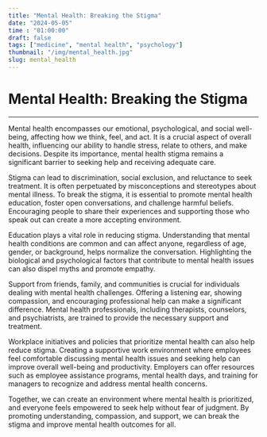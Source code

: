 ```yaml
---
title: "Mental Health: Breaking the Stigma"
date: "2024-05-05"
time : "01:00:00"
draft: false
tags: ["medicine", "mental health", "psychology"]
thumbnail: "/img/mental_health.jpg"
slug: mental_health
---
```


# Mental Health: Breaking the Stigma

---

Mental health encompasses our emotional, psychological, and social well-being, affecting how we think, feel, and act. It is a crucial aspect of overall health, influencing our ability to handle stress, relate to others, and make decisions. Despite its importance, mental health stigma remains a significant barrier to seeking help and receiving adequate care.

Stigma can lead to discrimination, social exclusion, and reluctance to seek treatment. It is often perpetuated by misconceptions and stereotypes about mental illness. To break the stigma, it is essential to promote mental health education, foster open conversations, and challenge harmful beliefs. Encouraging people to share their experiences and supporting those who speak out can create a more accepting environment.

Education plays a vital role in reducing stigma. Understanding that mental health conditions are common and can affect anyone, regardless of age, gender, or background, helps normalize the conversation. Highlighting the biological and psychological factors that contribute to mental health issues can also dispel myths and promote empathy.

Support from friends, family, and communities is crucial for individuals dealing with mental health challenges. Offering a listening ear, showing compassion, and encouraging professional help can make a significant difference. Mental health professionals, including therapists, counselors, and psychiatrists, are trained to provide the necessary support and treatment.

Workplace initiatives and policies that prioritize mental health can also help reduce stigma. Creating a supportive work environment where employees feel comfortable discussing mental health issues and seeking help can improve overall well-being and productivity. Employers can offer resources such as employee assistance programs, mental health days, and training for managers to recognize and address mental health concerns.

Together, we can create an environment where mental health is prioritized, and everyone feels empowered to seek help without fear of judgment. By promoting understanding, compassion, and support, we can break the stigma and improve mental health outcomes for all.
